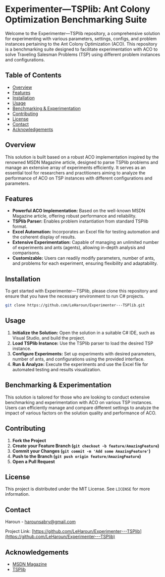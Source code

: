 # Experimenter—TSPlib: Ant Colony Optimization Benchmarking Suite

Welcome to the Experimenter—TSPlib repository, a comprehensive solution for experimenting with various parameters, settings, configs, and problem instances pertaining to the Ant Colony Optimization (ACO). This repository is a benchmarking suite designed to facilitate experimentation with ACO to solve Traveling Salesman Problems (TSP) using different problem instances and configurations.

## Table of Contents

- [Overview](#overview)
- [Features](#features)
- [Installation](#installation)
- [Usage](#usage)
- [Benchmarking & Experimentation](#benchmarking--experimentation)
- [Contributing](#contributing)
- [License](#license)
- [Contact](#contact)
- [Acknowledgements](#acknowledgements)

## Overview

This solution is built based on a robust ACO implementation inspired by the renowned MSDN Magazine article, designed to parse TSPlib problems and manage an extensive array of experiments efficiently. It serves as an essential tool for researchers and practitioners aiming to analyze the performance of ACO on TSP instances with different configurations and parameters.

## Features

- **Powerful ACO Implementation:** Based on the well-known MSDN Magazine article, offering robust performance and reliability.
- **TSPlib Parser:** Enables problem instantiation from standard TSPlib format.
- **Excel Automation:** Incorporates an Excel file for testing automation and the coherent display of results.
- **Extensive Experimentation:** Capable of managing an unlimited number of experiments and ants (agents), allowing in-depth analysis and comparisons.
- **Customizable:** Users can readily modify parameters, number of ants, and problems for each experiment, ensuring flexibility and adaptability.

## Installation

To get started with Experimenter—TSPlib, please clone this repository and ensure that you have the necessary environment to run C# projects.

```sh
git clone https://github.com/LeHaroun/Experimenter---TSPlib.git
```

## Usage

1. **Initialize the Solution:** Open the solution in a suitable C# IDE, such as Visual Studio, and build the project.
2. **Load TSPlib Instance:** Use the TSPlib parser to load the desired TSP instance.
3. **Configure Experiments:** Set up experiments with desired parameters, number of ants, and configurations using the provided interface.
4. **Run & Analyze:** Execute the experiments and use the Excel file for automated testing and results visualization.

## Benchmarking & Experimentation

This solution is tailored for those who are looking to conduct extensive benchmarking and experimentation with ACO on various TSP instances. Users can efficiently manage and compare different settings to analyze the impact of various factors on the solution quality and performance of ACO.

## Contributing

1. **Fork the Project**
2. **Create your Feature Branch (`git checkout -b feature/AmazingFeature`)**
3. **Commit your Changes (`git commit -m 'Add some AmazingFeature'`)**
4. **Push to the Branch (`git push origin feature/AmazingFeature`)**
5. **Open a Pull Request**

## License

This project is distributed under the MIT License. See `LICENSE` for more information.

## Contact

Haroun - harounsabry@gmail.com

Project Link: [https://github.com/LeHaroun/Experimenter---TSPlib](https://github.com/LeHaroun/Experimenter---TSPlib)

## Acknowledgements

- [MSDN Magazine](https://msdn.microsoft.com/en-us/magazine/)
- [TSPlib](http://comopt.ifi.uni-heidelberg.de/software/TSPLIB95/)

